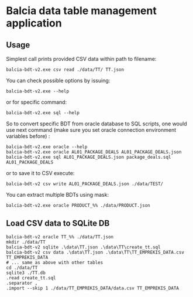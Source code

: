 # Balcia data table management application

## Usage

Simplest call prints provided CSV data within path to filename:

```shell script
balcia-bdt-v2.exe csv read ./data/TT/ TT.json
```

You can check possible options by issuing:

```shell script
balcia-bdt-v2.exe --help
```

or for specific command:

```shell script
balcia-bdt-v2.exe sql --help
```

So to convert specific BDT from oracle database to SQL scripts, one would use next command
(make sure you set oracle connection environment variables before)
:

```shell script
balcia-bdt-v2.exe oracle --help
balcia-bdt-v2.exe oracle AL01_PACKAGE_DEALS AL01_PACKAGE_DEALS.json
balcia-bdt-v2.exe sql AL01_PACKAGE_DEALS.json package_deals.sql AL01_PACKAGE_DEALS
```

or to save it to CSV execute:

```shell script
balcia-bdt-v2 csv write AL01_PACKAGE_DEALS.json ./data/TEST/
```

You can extract multiple BDTs using mask:

```shell script
balcia-bdt-v2.exe oracle PRODUCT_%% ./data/PRODUCT.json
```

## Load CSV data to SQLite DB

```shell script
balcia-bdt-v2 oracle TT_%% ./data/TT.json
mkdir ./data/TT
balcia-bdt-v2 sqlite .\data\TT.json .\data\TT\create_tt.sql
balcia-bdt-v2 csv data .\data\TT.json .\data\TT\TT_EMPREKIS_DATA.csv TT_EMPREKIS_DATA
# ... same as above with other tables
cd ./data/TT
sqlite3 ./TT.db
.read create_tt.sql
.separator ,
.import --skip 1 ./data/TT_EMPREKIS_DATA/data.csv TT_EMPREKIS_DATA
```

